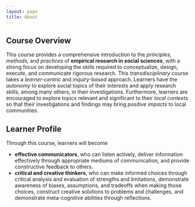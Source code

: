 ```yaml
---
layout: page
title: About
---
```


## Course Overview  
This course provides a comprehensive introduction to the *principles*, *methods*, and *practices* of **empirical research in social sciences**, with a strong focus on developing the *skills* required to conceptualize, design, execute, and communicate rigorous research. This *transdisciplinary* course takes a *learner-centric* and *inquiry-based* approach. Learners have the *autonomy* to explore social topics of their interests and apply research skills, among many others, in their investigations. Furthermore, learners are encouraged to explore topics relevant and significant to their *local contexts* so that their investigations and findings may bring *positive impacts* to local communities.

## Learner Profile  
Through this course, learners will become
- **effective communicators**, who can listen actively, deliver information effectively through appropriate mediums of communication, and provide constructive feedback to others.
- **critical and creative thinkers**, who can make informed choices through critical analysis and evaluation of strengths and limitations, demonstrate awareness of biases, assumptions, and tradeoffs when making those choices, construct creative solutions to problems and challenges, and demonstrate meta-cognitive abilities through reflections.
